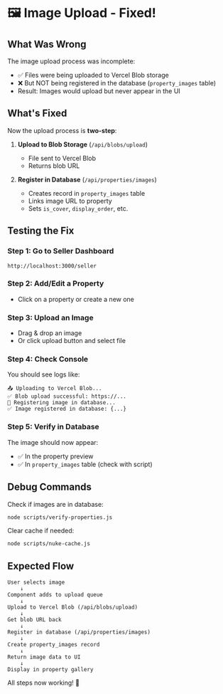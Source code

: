 # 🖼️ Image Upload - Fixed!

## What Was Wrong
The image upload process was incomplete:
- ✅ Files were being uploaded to Vercel Blob storage
- ❌ But NOT being registered in the database (`property_images` table)
- Result: Images would upload but never appear in the UI

## What's Fixed
Now the upload process is **two-step**:

1. **Upload to Blob Storage** (`/api/blobs/upload`)
   - File sent to Vercel Blob
   - Returns blob URL

2. **Register in Database** (`/api/properties/images`)
   - Creates record in `property_images` table
   - Links image URL to property
   - Sets `is_cover`, `display_order`, etc.

## Testing the Fix

### Step 1: Go to Seller Dashboard
```
http://localhost:3000/seller
```

### Step 2: Add/Edit a Property
- Click on a property or create a new one

### Step 3: Upload an Image
- Drag & drop an image
- Or click upload button and select file

### Step 4: Check Console
You should see logs like:
```
📤 Uploading to Vercel Blob...
✅ Blob upload successful: https://...
💾 Registering image in database...
✅ Image registered in database: {...}
```

### Step 5: Verify in Database
The image should now appear:
- ✅ In the property preview
- ✅ In `property_images` table (check with script)

## Debug Commands

Check if images are in database:
```bash
node scripts/verify-properties.js
```

Clear cache if needed:
```bash
node scripts/nuke-cache.js
```

## Expected Flow

```
User selects image
    ↓
Component adds to upload queue
    ↓
Upload to Vercel Blob (/api/blobs/upload)
    ↓
Get blob URL back
    ↓
Register in database (/api/properties/images)
    ↓
Create property_images record
    ↓
Return image data to UI
    ↓
Display in property gallery
```

All steps now working! 🎉
